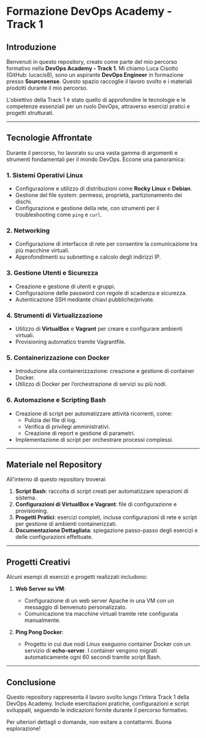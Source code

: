 # **Formazione DevOps Academy - Track 1**

## **Introduzione**
Benvenuti in questo repository, creato come parte del mio percorso formativo nella **DevOps Academy - Track 1**. Mi chiamo Luca Cisotto (GitHub: lucacis8), sono un aspirante **DevOps Engineer** in formazione presso **Sourcesense**. Questo spazio raccoglie il lavoro svolto e i materiali prodotti durante il mio percorso.

L'obiettivo della Track 1 è stato quello di approfondire le tecnologie e le competenze essenziali per un ruolo DevOps, attraverso esercizi pratici e progetti strutturati. 

---

## **Tecnologie Affrontate**
Durante il percorso, ho lavorato su una vasta gamma di argomenti e strumenti fondamentali per il mondo DevOps. Eccone una panoramica:

### **1. Sistemi Operativi Linux**
- Configurazione e utilizzo di distribuzioni come **Rocky Linux** e **Debian**.
- Gestione del file system: permessi, proprietà, partizionamento dei dischi.
- Configurazione e gestione della rete, con strumenti per il troubleshooting come `ping` e `curl`.

### **2. Networking**
- Configurazione di interfacce di rete per consentire la comunicazione tra più macchine virtuali.
- Approfondimenti su subnetting e calcolo degli indirizzi IP.

### **3. Gestione Utenti e Sicurezza**
- Creazione e gestione di utenti e gruppi.
- Configurazione delle password con regole di scadenza e sicurezza.
- Autenticazione SSH mediante chiavi pubbliche/private.

### **4. Strumenti di Virtualizzazione**
- Utilizzo di **VirtualBox** e **Vagrant** per creare e configurare ambienti virtuali.
- Provisioning automatico tramite Vagrantfile.
  
### **5. Containerizzazione con Docker**
- Introduzione alla containerizzazione: creazione e gestione di container Docker.
- Utilizzo di Docker per l’orchestrazione di servizi su più nodi.

### **6. Automazione e Scripting Bash**
- Creazione di script per automatizzare attività ricorrenti, come:
  - Pulizia dei file di log.
  - Verifica di privilegi amministrativi.
  - Creazione di report e gestione di parametri.
- Implementazione di script per orchestrare processi complessi.

---

## **Materiale nel Repository**
All'interno di questo repository troverai:
1. **Script Bash**: raccolta di script creati per automatizzare operazioni di sistema.
2. **Configurazioni di VirtualBox e Vagrant**: file di configurazione e provisioning.
3. **Progetti Pratici**: esercizi completi, incluse configurazioni di rete e script per gestione di ambienti containerizzati.
4. **Documentazione Dettagliata**: spiegazione passo-passo degli esercizi e delle configurazioni effettuate.

---

## **Progetti Creativi**
Alcuni esempi di esercizi e progetti realizzati includono:
1. **Web Server su VM**:
   - Configurazione di un web server Apache in una VM con un messaggio di benvenuto personalizzato.
   - Comunicazione tra macchine virtuali tramite rete configurata manualmente.

2. **Ping Pong Docker**:
   - Progetto in cui due nodi Linux eseguono container Docker con un servizio di **echo-server**. I container vengono migrati automaticamente ogni 60 secondi tramite script Bash.

---

## **Conclusione**
Questo repository rappresenta il lavoro svolto lungo l'intera Track 1 della DevOps Academy. Include esercitazioni pratiche, configurazioni e script sviluppati, seguendo le indicazioni fornite durante il percorso formativo.

Per ulteriori dettagli o domande, non esitare a contattarmi. Buona esplorazione!
